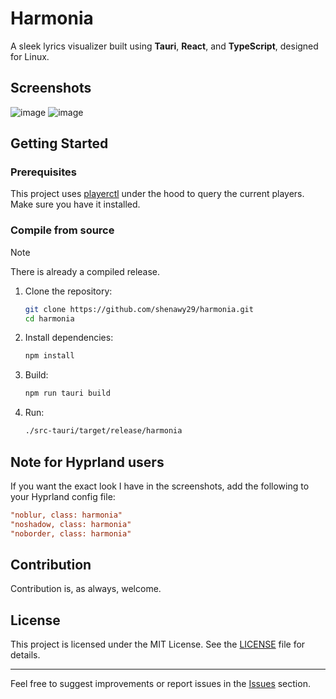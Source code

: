 # Harmonia

A sleek lyrics visualizer built using **Tauri**, **React**, and **TypeScript**, designed for Linux.

## Screenshots

![image](https://github.com/user-attachments/assets/7bda8cd9-5f98-4c9f-b334-6da4dcae1826)
![image](https://github.com/user-attachments/assets/304472b7-ad3b-4bb3-b6c8-ef5998ba8ac4)


## Getting Started

### Prerequisites

This project uses [playerctl](https://github.com/altdesktop/playerctl) under the hood to query the current players. Make sure you have it installed.

### Compile from source

> [!NOTE]
> There is already a compiled release.

1. Clone the repository:

   ```bash
   git clone https://github.com/shenawy29/harmonia.git
   cd harmonia
   ```

2. Install dependencies:

   ```bash
   npm install
   ```

3. Build:

   ```bash
   npm run tauri build
   ```

4. Run:

   ```bash
   ./src-tauri/target/release/harmonia
   ```


## Note for Hyprland users

If you want the exact look I have in the screenshots, add the following to your Hyprland config file:

```conf
"noblur, class: harmonia"
"noshadow, class: harmonia"
"noborder, class: harmonia"
```

## Contribution

Contribution is, as always, welcome.

## License

This project is licensed under the MIT License. See the [LICENSE](./LICENSE) file for details.

---

Feel free to suggest improvements or report issues in the [Issues](https://github.com/shenawy29/harmonia/issues) section.
